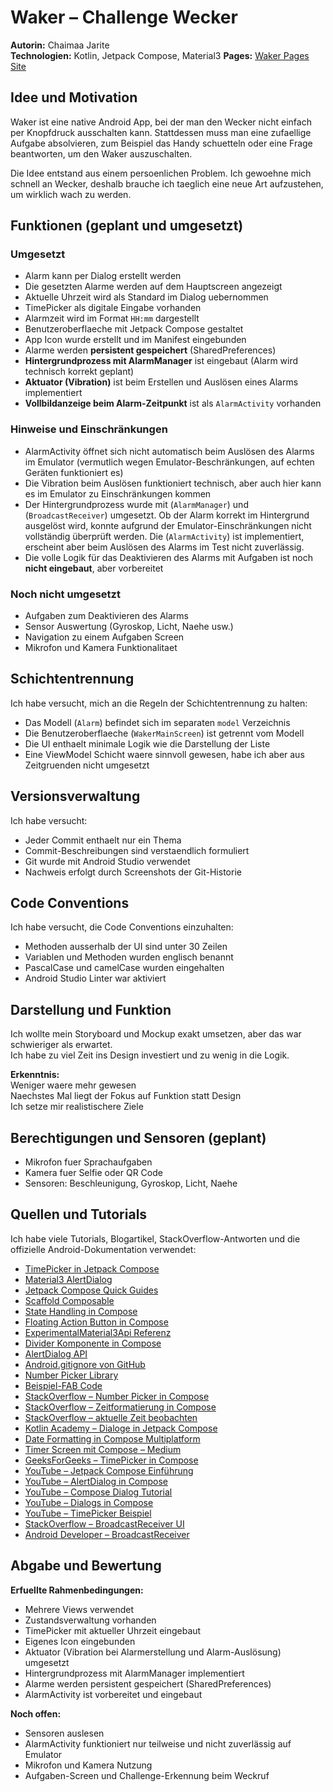 # **Waker – Challenge Wecker**

**Autorin:** Chaimaa Jarite  
**Technologien:** Kotlin, Jetpack Compose, Material3
**Pages:** [Waker Pages Site](https://bambinach.github.io/WakerSite/)

## **Idee und Motivation**

Waker ist eine native Android App, bei der man den Wecker nicht einfach per Knopfdruck ausschalten kann. Stattdessen muss man eine zufaellige Aufgabe absolvieren, zum Beispiel das Handy schuetteln oder eine Frage beantworten, um den Waker auszuschalten.

Die Idee entstand aus einem persoenlichen Problem. Ich gewoehne mich schnell an Wecker, deshalb brauche ich taeglich eine neue Art aufzustehen, um wirklich wach zu werden.

## **Funktionen (geplant und umgesetzt)**

### Umgesetzt
- Alarm kann per Dialog erstellt werden  
- Die gesetzten Alarme werden auf dem Hauptscreen angezeigt  
- Aktuelle Uhrzeit wird als Standard im Dialog uebernommen  
- TimePicker als digitale Eingabe vorhanden  
- Alarmzeit wird im Format `HH:mm` dargestellt  
- Benutzeroberflaeche mit Jetpack Compose gestaltet  
- App Icon wurde erstellt und im Manifest eingebunden  
- Alarme werden **persistent gespeichert** (SharedPreferences)  
- **Hintergrundprozess mit AlarmManager** ist eingebaut (Alarm wird technisch korrekt geplant)  
- **Aktuator (Vibration)** ist beim Erstellen und Auslösen eines Alarms implementiert  
- **Vollbildanzeige beim Alarm-Zeitpunkt** ist als `AlarmActivity` vorhanden

### Hinweise und Einschränkungen
- AlarmActivity öffnet sich nicht automatisch beim Auslösen des Alarms im Emulator (vermutlich wegen Emulator-Beschränkungen, auf echten Geräten funktioniert es)  
- Die Vibration beim Auslösen funktioniert technisch, aber auch hier kann es im Emulator zu Einschränkungen kommen  
- Der Hintergrundprozess wurde mit (`AlarmManager`) und (`BroadcastReceiver`) umgesetzt. Ob der Alarm korrekt im Hintergrund ausgelöst wird, konnte aufgrund der Emulator-Einschränkungen nicht vollständig überprüft werden. Die (`AlarmActivity`) ist implementiert, erscheint aber beim Auslösen des Alarms im Test nicht zuverlässig. 
- Die volle Logik für das Deaktivieren des Alarms mit Aufgaben ist noch **nicht eingebaut**, aber vorbereitet

### Noch nicht umgesetzt
- Aufgaben zum Deaktivieren des Alarms  
- Sensor Auswertung (Gyroskop, Licht, Naehe usw.)  
- Navigation zu einem Aufgaben Screen  
- Mikrofon und Kamera Funktionalitaet

## **Schichtentrennung**

Ich habe versucht, mich an die Regeln der Schichtentrennung zu halten:

- Das Modell (`Alarm`) befindet sich im separaten `model` Verzeichnis  
- Die Benutzeroberflaeche (`WakerMainScreen`) ist getrennt vom Modell  
- Die UI enthaelt minimale Logik wie die Darstellung der Liste  
- Eine ViewModel Schicht waere sinnvoll gewesen, habe ich aber aus Zeitgruenden nicht umgesetzt

## **Versionsverwaltung**

Ich habe versucht:

- Jeder Commit enthaelt nur ein Thema  
- Commit-Beschreibungen sind verstaendlich formuliert  
- Git wurde mit Android Studio verwendet  
- Nachweis erfolgt durch Screenshots der Git-Historie

## **Code Conventions**

Ich habe versucht, die Code Conventions einzuhalten:

- Methoden ausserhalb der UI sind unter 30 Zeilen  
- Variablen und Methoden wurden englisch benannt  
- PascalCase und camelCase wurden eingehalten  
- Android Studio Linter war aktiviert

## **Darstellung und Funktion**

Ich wollte mein Storyboard und Mockup exakt umsetzen, aber das war schwieriger als erwartet.  
Ich habe zu viel Zeit ins Design investiert und zu wenig in die Logik.

**Erkenntnis:**  
Weniger waere mehr gewesen  
Naechstes Mal liegt der Fokus auf Funktion statt Design  
Ich setze mir realistischere Ziele

## **Berechtigungen und Sensoren (geplant)**

- Mikrofon fuer Sprachaufgaben  
- Kamera fuer Selfie oder QR Code  
- Sensoren: Beschleunigung, Gyroskop, Licht, Naehe  

## **Quellen und Tutorials**

Ich habe viele Tutorials, Blogartikel, StackOverflow-Antworten und die offizielle Android-Dokumentation verwendet:

- [TimePicker in Jetpack Compose](https://developer.android.com/develop/ui/compose/components/time-pickers-dialogs)
- [Material3 AlertDialog](https://developer.android.com/develop/ui/views/components/dialogs?hl=de)
- [Jetpack Compose Quick Guides](https://developer.android.com/develop/ui/compose/quick-guides)
- [Scaffold Composable](https://developer.android.com/develop/ui/compose/quick-guides/content/create-scaffold?hl=de)
- [State Handling in Compose](https://developer.android.com/develop/ui/compose/state?hl=de)
- [Floating Action Button in Compose](https://developer.android.com/develop/ui/compose/components/fab?hl=de)
- [ExperimentalMaterial3Api Referenz](https://developer.android.com/reference/kotlin/androidx/compose/material3/ExperimentalMaterial3Api)
- [Divider Komponente in Compose](https://developer.android.com/develop/ui/compose/components/divider?hl=de)
- [AlertDialog API](https://developer.android.com/reference/kotlin/androidx/compose/material3/AlertDialog)
- [Android.gitignore von GitHub](https://github.com/github/gitignore/blob/main/Android.gitignore)
- [Number Picker Library](https://github.com/ChargeMap/Compose-NumberPicker)
- [Beispiel-FAB Code](https://github.com/android/snippets/blob/a7117c0da26b85a9e005d700a7ae9dec859bb8bd/compose/snippets/src/main/java/com/example/compose/snippets/components/FloatingActionButton.kt)
- [StackOverflow – Number Picker in Compose](https://stackoverflow.com/questions/75306878/how-can-i-make-a-number-picker-in-jetpack-compose)
- [StackOverflow – Zeitformatierung in Compose](https://stackoverflow.com/questions/75968843/jetpack-compose-format-date-string)
- [StackOverflow – aktuelle Zeit beobachten](https://stackoverflow.com/questions/73332937/what-would-be-the-most-lightweight-way-to-observe-current-time-for-a-an-androi)
- [Kotlin Academy – Dialoge in Jetpack Compose](https://blog.kotlin-academy.com/dialogs-in-jetpack-compose-2b7f72b14651)
- [Date Formatting in Compose Multiplatform](https://medium.com/mobile-innovation-network/date-formatting-in-compose-multiplatform-a-comprehensive-guide-bb059730afdc)
- [Timer Screen mit Compose – Medium](https://medium.com/@TippuFisalSheriff/creating-a-timer-screen-with-kotlin-and-jetpack-compose-in-android-f7c56952d599)
- [GeeksForGeeks – TimePicker in Compose](https://www.geeksforgeeks.org/time-picker-in-android-using-jetpack-compose/)
- [YouTube – Jetpack Compose Einführung](https://www.youtube.com/watch?v=V4IxattGNJY)
- [YouTube – AlertDialog in Compose](https://www.youtube.com/watch?v=gtxWnkUPhwU)
- [YouTube – Compose Dialog Tutorial](https://www.youtube.com/watch?v=XI35XG1rECs)
- [YouTube – Dialogs in Compose](https://www.youtube.com/watch?v=5u917TZkwvI)
- [YouTube – TimePicker Beispiel](https://www.youtube.com/watch?v=EN9HtxsUe3A)
- [StackOverflow – BroadcastReceiver UI](https://stackoverflow.com/questions/47742474/kotlin-call-a-function-to-update-ui-from-broadcastreceiver-onreceive)
- [Android Developer – BroadcastReceiver](https://developer.android.com/develop/background-work/background-tasks/broadcasts?hl=de)

## **Abgabe und Bewertung**

**Erfuellte Rahmenbedingungen:**

- Mehrere Views verwendet  
- Zustandsverwaltung vorhanden  
- TimePicker mit aktueller Uhrzeit eingebaut  
- Eigenes Icon eingebunden  
- Aktuator (Vibration bei Alarmerstellung und Alarm-Auslösung) umgesetzt  
- Hintergrundprozess mit AlarmManager implementiert  
- Alarme werden persistent gespeichert (SharedPreferences)  
- AlarmActivity ist vorbereitet und eingebaut

**Noch offen:**

- Sensoren auslesen  
- AlarmActivity funktioniert nur teilweise und nicht zuverlässig auf Emulator  
- Mikrofon und Kamera Nutzung  
- Aufgaben-Screen und Challenge-Erkennung beim Weckruf
